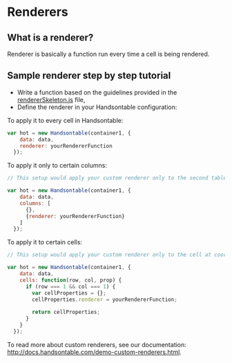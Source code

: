 # Renderers

## What is a renderer?
Renderer is basically a function run every time a cell is being rendered.

## Sample renderer step by step tutorial
* Write a function based on the guidelines provided in the [rendererSkeleton.js](rendererSkeleton.js) file,
* Define the renderer in your Handsontable configuration:

To apply it to every cell in Handsontable:
```js
var hot = new Handsontable(container1, {
    data: data,
    renderer: yourRendererFunction
  });
```

To apply it only to certain columns:
```js
// This setup would apply your custom renderer only to the second table column.

var hot = new Handsontable(container1, {
    data: data,
    columns: [
      {},
      {renderer: yourRendererFunction}
    ]
  });
```

To apply it to certain cells:
```js
// This setup would apply your custom renderer only to the cell at coordinates (1,1).

var hot = new Handsontable(container1, {
    data: data,
    cells: function(row, col, prop) {
      if (row === 1 && col === 1) {
        var cellProperties = {};
        cellProperties.renderer = yourRendererFunction;
        
        return cellProperties;
      }
    }
  });
```

To read more about custom renderers, see our documentation: http://docs.handsontable.com/demo-custom-renderers.html.
